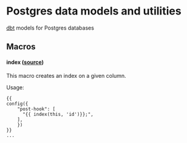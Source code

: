 # Postgres data models and utilities

[dbt](https://www.getdbt.com) models for Postgres databases


## Macros
#### index ([source](macros/index.sql))
This macro creates an index on a given column.

Usage:
```
{{
config({
    "post-hook": [
      "{{ index(this, 'id')}};",
    ],
    })
}}
...
